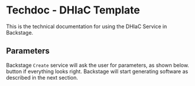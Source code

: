 # Techdoc - DHIaC Template

This is the technical documentation for using the DHIaC Service in Backstage.

## Parameters
Backstage `Create` service will ask the user for parameters, as shown below.
button if everything looks right. Backstage will start generating software as described in the next section.

  
